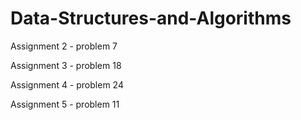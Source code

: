 # Data-Structures-and-Algorithms

Assignment 2 - problem 7 

Assignment 3 - problem 18

Assignment 4 - problem 24

Assignment 5 - problem 11 

